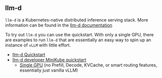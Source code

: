 ## llm-d 

`llm-d` is a Kubernetes-native distributed inference serving stack. More information can be found in the [llm-d documentation](https://llm-d.ai/)

To try out `llm-d` you can use the quickstart. With only a single GPU, there are examples to run `llm-d` that are essentially an easy way to spin up an instance of `vLLM` with little effort. 

* [llm-d Quickstart](https://github.com/llm-d/llm-d-deployer/tree/main/quickstart)
* [llm-d developer MiniKube quickstart](https://github.com/llm-d/llm-d-deployer/blob/main/quickstart/README-minikube.md)
    * [Single GPU](https://github.com/llm-d/llm-d-deployer/blob/main/quickstart/README-minikube.md#run-on-a-single-gpu) (no Prefill, Decode, KVCache, or smart routing features, essentially just vanilla vLLM)
